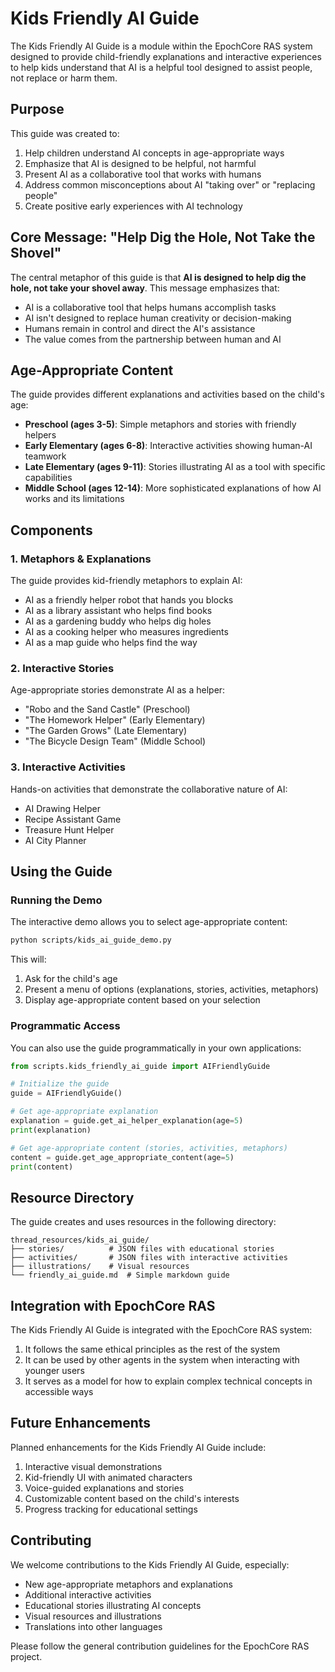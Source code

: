 # Kids Friendly AI Guide

The Kids Friendly AI Guide is a module within the EpochCore RAS system designed to provide child-friendly explanations and interactive experiences to help kids understand that AI is a helpful tool designed to assist people, not replace or harm them.

## Purpose

This guide was created to:

1. Help children understand AI concepts in age-appropriate ways
2. Emphasize that AI is designed to be helpful, not harmful
3. Present AI as a collaborative tool that works with humans
4. Address common misconceptions about AI "taking over" or "replacing people"
5. Create positive early experiences with AI technology

## Core Message: "Help Dig the Hole, Not Take the Shovel"

The central metaphor of this guide is that **AI is designed to help dig the hole, not take your shovel away**. This message emphasizes that:

- AI is a collaborative tool that helps humans accomplish tasks
- AI isn't designed to replace human creativity or decision-making
- Humans remain in control and direct the AI's assistance
- The value comes from the partnership between human and AI

## Age-Appropriate Content

The guide provides different explanations and activities based on the child's age:

- **Preschool (ages 3-5)**: Simple metaphors and stories with friendly helpers
- **Early Elementary (ages 6-8)**: Interactive activities showing human-AI teamwork
- **Late Elementary (ages 9-11)**: Stories illustrating AI as a tool with specific capabilities
- **Middle School (ages 12-14)**: More sophisticated explanations of how AI works and its limitations

## Components

### 1. Metaphors & Explanations

The guide provides kid-friendly metaphors to explain AI:

- AI as a friendly helper robot that hands you blocks
- AI as a library assistant who helps find books
- AI as a gardening buddy who helps dig holes
- AI as a cooking helper who measures ingredients
- AI as a map guide who helps find the way

### 2. Interactive Stories

Age-appropriate stories demonstrate AI as a helper:

- "Robo and the Sand Castle" (Preschool)
- "The Homework Helper" (Early Elementary)
- "The Garden Grows" (Late Elementary)
- "The Bicycle Design Team" (Middle School)

### 3. Interactive Activities

Hands-on activities that demonstrate the collaborative nature of AI:

- AI Drawing Helper
- Recipe Assistant Game
- Treasure Hunt Helper
- AI City Planner

## Using the Guide

### Running the Demo

The interactive demo allows you to select age-appropriate content:

```bash
python scripts/kids_ai_guide_demo.py
```

This will:
1. Ask for the child's age
2. Present a menu of options (explanations, stories, activities, metaphors)
3. Display age-appropriate content based on your selection

### Programmatic Access

You can also use the guide programmatically in your own applications:

```python
from scripts.kids_friendly_ai_guide import AIFriendlyGuide

# Initialize the guide
guide = AIFriendlyGuide()

# Get age-appropriate explanation
explanation = guide.get_ai_helper_explanation(age=5)
print(explanation)

# Get age-appropriate content (stories, activities, metaphors)
content = guide.get_age_appropriate_content(age=5)
print(content)
```

## Resource Directory

The guide creates and uses resources in the following directory:

```
thread_resources/kids_ai_guide/
├── stories/          # JSON files with educational stories
├── activities/       # JSON files with interactive activities
├── illustrations/    # Visual resources
└── friendly_ai_guide.md  # Simple markdown guide
```

## Integration with EpochCore RAS

The Kids Friendly AI Guide is integrated with the EpochCore RAS system:

1. It follows the same ethical principles as the rest of the system
2. It can be used by other agents in the system when interacting with younger users
3. It serves as a model for how to explain complex technical concepts in accessible ways

## Future Enhancements

Planned enhancements for the Kids Friendly AI Guide include:

1. Interactive visual demonstrations
2. Kid-friendly UI with animated characters
3. Voice-guided explanations and stories
4. Customizable content based on the child's interests
5. Progress tracking for educational settings

## Contributing

We welcome contributions to the Kids Friendly AI Guide, especially:

- New age-appropriate metaphors and explanations
- Additional interactive activities
- Educational stories illustrating AI concepts
- Visual resources and illustrations
- Translations into other languages

Please follow the general contribution guidelines for the EpochCore RAS project.

